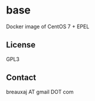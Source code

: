 base
====

Docker image of CentOS 7 + EPEL

License
-------
GPL3

Contact
-------
breauxaj AT gmail DOT com
